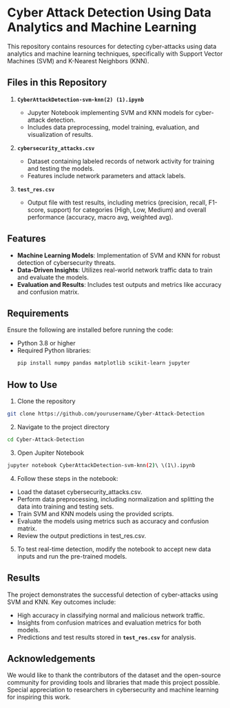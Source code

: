 # Cyber Attack Detection Using Data Analytics and Machine Learning  

This repository contains resources for detecting cyber-attacks using data analytics and machine learning techniques, specifically with Support Vector Machines (SVM) and K-Nearest Neighbors (KNN).  

## Files in this Repository  

1. **`CyberAttackDetection-svm-knn(2) (1).ipynb`**  
   - Jupyter Notebook implementing SVM and KNN models for cyber-attack detection.  
   - Includes data preprocessing, model training, evaluation, and visualization of results.  

2. **`cybersecurity_attacks.csv`**  
   - Dataset containing labeled records of network activity for training and testing the models.  
   - Features include network parameters and attack labels.  

3. **`test_res.csv`**  
   - Output file with test results, including metrics (precision, recall, F1-score, support) for categories (High, Low, Medium) and overall performance (accuracy, macro avg, weighted avg).

## Features  

- **Machine Learning Models**: Implementation of SVM and KNN for robust detection of cybersecurity threats.  
- **Data-Driven Insights**: Utilizes real-world network traffic data to train and evaluate the models.  
- **Evaluation and Results**: Includes test outputs and metrics like accuracy and confusion matrix.  

## Requirements  

Ensure the following are installed before running the code:  
- Python 3.8 or higher  
- Required Python libraries:  
  ```bash
  pip install numpy pandas matplotlib scikit-learn jupyter
  ```

## How to Use

1. Clone the repository
  ```bash
  git clone https://github.com/yourusername/Cyber-Attack-Detection
  ```

2. Navigate to the project directory
  ```bash
  cd Cyber-Attack-Detection
  ```

3. Open Jupiter Notebook
  ```bash
  jupyter notebook CyberAttackDetection-svm-knn(2)\ \(1\).ipynb
  ```
4. Follow these steps in the notebook:
- Load the dataset cybersecurity_attacks.csv.
- Perform data preprocessing, including normalization and splitting the data into training and testing sets.
- Train SVM and KNN models using the provided scripts.
- Evaluate the models using metrics such as accuracy and confusion matrix.
- Review the output predictions in test_res.csv.

5. To test real-time detection, modify the notebook to accept new data inputs and run the pre-trained models.

## Results

The project demonstrates the successful detection of cyber-attacks using SVM and KNN. Key outcomes include:

- High accuracy in classifying normal and malicious network traffic.
- Insights from confusion matrices and evaluation metrics for both models.
- Predictions and test results stored in **`test_res.csv`** for analysis.

## Acknowledgements

We would like to thank the contributors of the dataset and the open-source community for providing tools and libraries that made this project possible. Special appreciation to researchers in cybersecurity and machine learning for inspiring this work.
